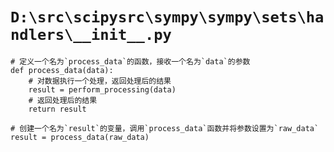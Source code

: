 # `D:\src\scipysrc\sympy\sympy\sets\handlers\__init__.py`

```
# 定义一个名为`process_data`的函数，接收一个名为`data`的参数
def process_data(data):
    # 对数据执行一个处理，返回处理后的结果
    result = perform_processing(data)
    # 返回处理后的结果
    return result

# 创建一个名为`result`的变量，调用`process_data`函数并将参数设置为`raw_data`
result = process_data(raw_data)
```